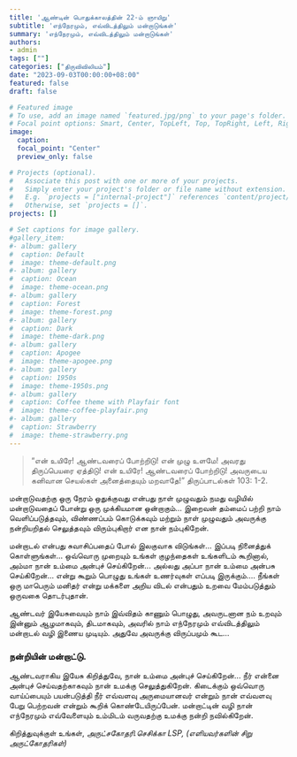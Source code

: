 ```yaml
---
title: 'ஆண்டின் பொதுக்காலத்தின் 22-ம் ஞாயிறு'
subtitle: 'எந்நேரமும், எவ்விடத்திலும் மன்றாடுங்கள்'
summary: 'எந்நேரமும், எவ்விடத்திலும் மன்றாடுங்கள்'
authors:
- admin
tags: [""]
categories: ["திருவிவிலியம்"]
date: "2023-09-03T00:00:00+08:00"
featured: false
draft: false

# Featured image
# To use, add an image named `featured.jpg/png` to your page's folder.
# Focal point options: Smart, Center, TopLeft, Top, TopRight, Left, Right, BottomLeft, Bottom, BottomRight
image:
  caption:
  focal_point: "Center"
  preview_only: false

# Projects (optional).
#   Associate this post with one or more of your projects.
#   Simply enter your project's folder or file name without extension.
#   E.g. `projects = ["internal-project"]` references `content/project/deep-learning/index.md`.
#   Otherwise, set `projects = []`.
projects: []

# Set captions for image gallery.
#gallery_item:
#- album: gallery
#  caption: Default
#  image: theme-default.png
#- album: gallery
#  caption: Ocean
#  image: theme-ocean.png
#- album: gallery
#  caption: Forest
#  image: theme-forest.png
#- album: gallery
#  caption: Dark
#  image: theme-dark.png
#- album: gallery
#  caption: Apogee
#  image: theme-apogee.png
#- album: gallery
#  caption: 1950s
#  image: theme-1950s.png
#- album: gallery
#  caption: Coffee theme with Playfair font
#  image: theme-coffee-playfair.png
#- album: gallery
#  caption: Strawberry
#  image: theme-strawberry.png
---
```

> “என் உயிரே! ஆண்டவரைப் போற்றிடு! என் முழு உளமே! அவரது திருப்பெயரை ஏத்திடு! என் உயிரே! ஆண்டவரைப் போற்றிடு! அவருடைய கனிவான செயல்கள் அனைத்தையும் மறவாதே!” திருப்பாடல்கள்  103: 1-2.

மன்றாடுவதற்கு ஒரு நேரம் ஒதுக்குவது என்பது நாள் முழுவதும் நமது வழியில் மன்றாடுவதைப் போன்று ஒரு முக்கியமான ஒன்றாகும்... இறைவன் தம்மைப் பற்றி நாம் வெளிப்படுத்தவும், விண்ணப்பம் கொடுக்கவும் மற்றும் நாள் முழுவதும் அவருக்கு நன்றியறிதல் செலுத்தவும் விரும்புகிறார் என நான் நம்புகிறேன். 

மன்றாடல் என்பது சுவாசிப்பதைப் போல் இலகுவாக விடுங்கள்... இப்படி நினைத்துக் கொள்ளுங்கள்... ஒவ்வொரு முறையும் உங்கள் குழந்தைகள் உங்களிடம் கூறினால், அம்மா நான் உம்மை அன்புச் செய்கிறேன்... அல்லது அப்பா நான் உம்மை அன்பசு செய்கிறேன்... என்று கூறும் பொழுது உங்கள் உணர்வுகள் எப்படி இருக்கும்....
நீங்கள் ஒரு மாபெரும் மனிதர் என்று மக்களை அறிய விடல் என்பதும் உறவை மேம்படுத்தும் ஒருவகை தொடர்புதான்.     

ஆண்டவர் இயேசுவையும் நாம் இவ்விதம் காணும் பொழுது, அவருடனான நம் உறவும் இன்னும் ஆழமாகவும், திடமாகவும், அவரில் நாம் எந்நேரமும் எவ்விடத்திலும் மன்றாடல் வழி இணைய முடியும். 
அதுவே அவருக்கு விருப்பமும் கூட...

### நன்றியின் மன்றாட்டு.
ஆண்டவராகிய இயேசு கிறித்துவே,
நான் உம்மை அன்புச் செய்கிறேன்...
நீர் என்னை அன்புச் செய்வதற்காகவும் நான் உமக்கு செலுத்துகிறேன்.
கிடைக்கும் ஒவ்வொரு வாய்ப்பையும் பயன்படுத்தி நீர் எவ்வளவு அருமையானவர் என்றும் நான் எவ்வளவு பேறு பெற்றவன் என்றும் கூறிக் கொண்டேயிருப்பேன்.
மன்றாட்டின் வழி நான் எந்நேரமும் எவ்வேளையும் உம்மிடம் வருவதற்கு உமக்கு நன்றி நவில்கிறேன்.

கிறித்துவுக்குள் உங்கள்,
_அருட்சகோதரி.செசிக்கா LSP, (எளியவர்களின் சிறு அருட்கோதரிகள்)_